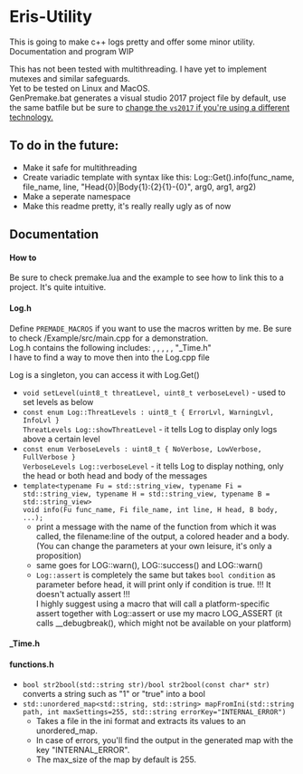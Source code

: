 # Eris-Utility
This is going to make c++ logs pretty and offer some minor utility. Documentation and program WIP

This has not been tested with multithreading. I have yet to implement mutexes and similar safeguards.    
Yet to be tested on Linux and MacOS.    
GenPremake.bat generates a visual studio 2017 project file by default, use the same batfile but be sure to [change the `vs2017` if you're using a different technology.](https://premake.github.io/docs/Using-Premake/)

## To do in the future:
- Make it safe for multithreading
- Create variadic template with syntax like this: Log::Get().info(func_name, file_name, line, "Head{0}|Body{1}:{2}{1}-{0}", arg0, arg1, arg2)
- Make a seperate namespace
- Make this readme pretty, it's really really ugly as of now
## Documentation
#### How to
Be sure to check premake.lua and the example to see how to link this to a project. It's quite intuitive.
#### Log.h
Define `PREMADE_MACROS` if you want to use the macros written by me. Be sure to check /Example/src/main.cpp for a demonstration.    
Log.h contains the following includes: <fstream>, <cstdarg>, <iomanip>, <iostream>, <string>, "_Time.h"    
I have to find a way to move then into the Log.cpp file

Log is a singleton, you can access it with Log.Get()
- `void setLevel(uint8_t threatLevel, uint8_t verboseLevel)`    - used to set levels as below
- `const enum Log::ThreatLevels : uint8_t { ErrorLvl, WarningLvl, InfoLvl }`     
`ThreatLevels Log::showThreatLevel`    - it tells Log to display only logs above a certain level 
- `const enum VerboseLevels : uint8_t { NoVerbose, LowVerbose, FullVerbose }`      
`VerboseLevels Log::verboseLevel`    - it tells Log to display nothing, only the head or both head and body of the messages
- 	`template<typename Fu = std::string_view, typename Fi = std::string_view, typename H = std::string_view, typename B = std::string_view>`    
	`void info(Fu func_name, Fi file_name, int line, H head, B body, ...);`
	- print a message with the name of the function from which it was called, the filename:line of the output, a colored header and a body. (You can change the parameters at your own leisure, it's only a proposition)      
	- same goes for LOG::warn(), LOG::success() and LOG::warn()    
	- `Log::assert` is completely the same but takes `bool condition` as parameter before head, it will print only if condition is true. !!! It doesn't actually assert !!!    
  I highly suggest using a macro that will call a platform-specific assert together with Log::assert or use my macro LOG_ASSERT (it calls \_\_debugbreak(), which might not be available on your platform)
#### _Time.h


#### functions.h
- `bool str2bool(std::string str)/bool str2bool(const char* str)`     
converts a string such as "1" or "true" into a bool
- `std::unordered_map<std::string, std::string> mapFromIni(std::string path, int maxSettings=255, std::string errorKey="INTERNAL_ERROR")`
	- Takes a file in the ini format and extracts its values to an unordered_map.
	- In case of errors, you'll find the output in the generated map with the key "INTERNAL_ERROR". 
	- The max_size of the map by default is 255.

